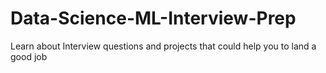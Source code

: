 # Data-Science-ML-Interview-Prep
Learn about Interview questions and projects that could help you to land a good job 
